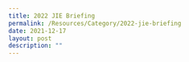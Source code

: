 ```yaml
---
title: 2022 JIE Briefing
permalink: /Resources/Category/2022-jie-briefing
date: 2021-12-17
layout: post
description: ""
---
```

